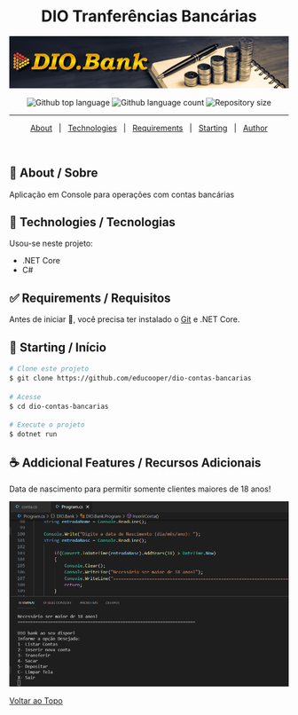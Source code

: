 

<h1 align="center">DIO Tranferências Bancárias</h1>
<p align="center">
<img src="https://github.com/educooper/app-contas-bancarias/raw/main/topodio.bank.png" alt="Pseudo logo do pseudo APP" />
  </p>
<p align="center">
  <img alt="Github top language" src="https://img.shields.io/github/languages/top/educooper/app-contas-bancarias?color=green">

  <img alt="Github language count" src="https://img.shields.io/github/languages/count/educooper/app-contas-bancarias?color=56BEB8">

  <img alt="Repository size" src="https://img.shields.io/github/repo-size/educooper/app-contas-bancarias?color=56BEB8">

<hr>


<p align="center">
  <a href="#dart-about">About</a> &#xa0; | &#xa0; 
  <!-- <a href="#sparkles-features">Features</a> &#xa0; | &#xa0; -->
  <a href="#rocket-technologies">Technologies</a> &#xa0; | &#xa0;
  <a href="#white_check_mark-requirements">Requirements</a> &#xa0; | &#xa0;
  <a href="#checkered_flag-starting">Starting</a> &#xa0; | &#xa0;
  <!-- <a href="#memo-license">License</a> &#xa0; | &#xa0; -->
  <a href="https://github.com/educooper" target="_blank">Author</a>
</p>

<br>

## :dart: About / Sobre ##

Aplicação em Console para operações com contas bancárias

## :rocket: Technologies / Tecnologias ##

Usou-se neste projeto:

- .NET Core
- C#

## :white_check_mark: Requirements / Requisitos ##

Antes de iniciar :checkered_flag:, você precisa ter instalado o [Git](https://git-scm.com) e .NET Core.

## :checkered_flag: Starting / Início ##

```bash
# Clone este projeto
$ git clone https://github.com/educooper/dio-contas-bancarias

# Acesse
$ cd dio-contas-bancarias

# Execute o projeto
$ dotnet run
```

## :coffee: Addicional Features / Recursos Adicionais 

Data de nascimento para permitir somente clientes maiores de 18 anos!
<br />

<p align="center">
<img src="https://github.com/educooper/app-contas-bancarias/raw/main/topodio.bank2.PNG" alt="Exemplo de calculo de idade" />
  </p>

<a href="#top">Voltar ao Topo</a>
